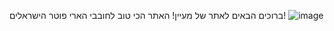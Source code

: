 ברוכים הבאים לאתר של מעיין!
האתר הכי טוב לחובבי הארי פוטר הישראלים!
![image](https://user-images.githubusercontent.com/109460224/179392691-030d93e6-1469-46d7-99f4-1e382fdc3746.png)
